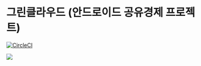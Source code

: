 # 그린클라우드 (안드로이드 공유경제 프로젝트)

[![CircleCI](https://circleci.com/gh/bentleypark/GreenCloud.svg?style=svg&circle-token=34bc81bee71a1083461cfbe6a3de74f859129110)](https://circleci.com/gh/bentleypark/GreenCloud)


<img src="https://github.com/sarang628/GreenCloud/blob/master/Document/img/greencloud_logo.png">
